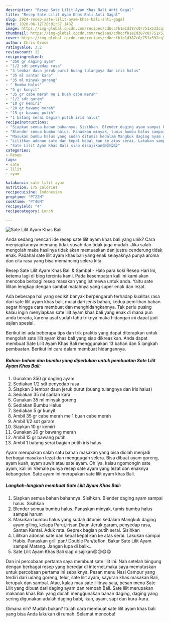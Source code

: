 ```yaml
---
description: "Resep Sate Lilit Ayam Khas Bali Anti Gagal"
title: "Resep Sate Lilit Ayam Khas Bali Anti Gagal"
slug: 2924-resep-sate-lilit-ayam-khas-bali-anti-gagal
date: 2020-06-12T20:01:57.143Z
image: https://img-global.cpcdn.com/recipes/cdbccfb1e1d387c0/751x532cq70/sate-lilit-ayam-khas-bali-foto-resep-utama.jpg
thumbnail: https://img-global.cpcdn.com/recipes/cdbccfb1e1d387c0/751x532cq70/sate-lilit-ayam-khas-bali-foto-resep-utama.jpg
cover: https://img-global.cpcdn.com/recipes/cdbccfb1e1d387c0/751x532cq70/sate-lilit-ayam-khas-bali-foto-resep-utama.jpg
author: Chris Gross
ratingvalue: 3.2
reviewcount: 12
recipeingredient:
- "350 gr daging ayam"
- "1/2 sdt penyedap rasa"
- "3 lembar daun jeruk purut buang tulangnya dan iris halus"
- "35 ml santan kara"
- "35 ml minyak goreng"
- " Bumbu Halus"
- "5 gr kunyit"
- "35 gr cabe merah me 1 buah cabe merah"
- "1/2 sdt garam"
- "10 gr kemiri"
- "20 gr bawang merah"
- "15 gr bawang putih"
- "1 batang serai bagian putih iris halus"
recipeinstructions:
- "Siapkan semua bahan bahannya. Sisihkan. Blender daging ayam sampai halus. Sisihkan"
- "Blender semua bumbu halus. Panaskan minyak, tumis bumbu halus sampai harum"
- "Masukan bumbu halus yang sudah ditumis kedalam Mangkuk daging ayam giling, kelapa Parut,irisan Daun Jeruk,garam, penyedap rasa, Santan Kental. Aduk rata. Geprek bagian putih serai. Sisihkan"
- "Lilitkan adonan sate dan kepal kepal kan ke atas serai. Lakukan sampai Habis. Panaskan grill pan/ Double Pan/teflon. Bakar Sate Lilit Ayam sampai Matang. Jangan lupa di balik..."
- "Sate Lilit Ayam Khas Bali siap disajikan😍😍😋😋"
categories:
- Resep
tags:
- sate
- lilit
- ayam

katakunci: sate lilit ayam 
nutrition: 175 calories
recipecuisine: Indonesian
preptime: "PT22M"
cooktime: "PT46M"
recipeyield: "4"
recipecategory: Lunch

---
```



![Sate Lilit Ayam Khas Bali](https://img-global.cpcdn.com/recipes/cdbccfb1e1d387c0/751x532cq70/sate-lilit-ayam-khas-bali-foto-resep-utama.jpg)

Anda sedang mencari ide resep sate lilit ayam khas bali yang unik? Cara menyiapkannya memang tidak susah dan tidak juga mudah. Jika salah mengolah maka hasilnya tidak akan memuaskan dan justru cenderung tidak enak. Padahal sate lilit ayam khas bali yang enak selayaknya punya aroma dan cita rasa yang bisa memancing selera kita.

Resep Sate Lilit Ayam Khas Bali &amp; Sambal - Halo para koki Resep Hari Ini, ketemu lagi di blog tercinta kami. Pada kesempatan kali ini kami akan mencoba berbagi resep masakan yang istimewa untuk anda. Yaitu sate lilitan lengkap dengan sambal matahnya yang super enak dan lezat.

Ada beberapa hal yang sedikit banyak berpengaruh terhadap kualitas rasa dari sate lilit ayam khas bali, mulai dari jenis bahan, kedua pemilihan bahan segar hingga cara membuat dan menghidangkannya. Tak perlu pusing kalau ingin menyiapkan sate lilit ayam khas bali yang enak di mana pun anda berada, karena asal sudah tahu triknya maka hidangan ini dapat jadi sajian spesial.


Berikut ini ada beberapa tips dan trik praktis yang dapat diterapkan untuk mengolah sate lilit ayam khas bali yang siap dikreasikan. Anda dapat membuat Sate Lilit Ayam Khas Bali menggunakan 13 bahan dan 5 langkah pembuatan. Berikut ini cara dalam membuat hidangannya.

<!--inarticleads1-->

##### Bahan-bahan dan bumbu yang diperlukan untuk pembuatan Sate Lilit Ayam Khas Bali:

1. Gunakan 350 gr daging ayam
1. Sediakan 1/2 sdt penyedap rasa
1. Siapkan 3 lembar daun jeruk purut (buang tulangnya dan iris halus)
1. Sediakan 35 ml santan kara
1. Gunakan 35 ml minyak goreng
1. Sediakan  Bumbu Halus
1. Sediakan 5 gr kunyit
1. Ambil 35 gr cabe merah me 1 buah cabe merah
1. Ambil 1/2 sdt garam
1. Siapkan 10 gr kemiri
1. Gunakan 20 gr bawang merah
1. Ambil 15 gr bawang putih
1. Ambil 1 batang serai bagian putih iris halus


Ayam merupakan salah satu bahan masakan yang bisa diolah menjadi berbagai masakan lezat dan menggugah selera. Bisa dibuat ayam goreng, ayam kuah, ayam suwir atau sate ayam. Oh iya, kalau ngomongin sate ayam, kali ini Vemale punya resep sate ayam yang lezat dan enaknya kebangetan. Sate ayam ini merupakan sate lilit ayam khas Bali. 

<!--inarticleads2-->

##### Langkah-langkah membuat Sate Lilit Ayam Khas Bali:

1. Siapkan semua bahan bahannya. Sisihkan. Blender daging ayam sampai halus. Sisihkan
1. Blender semua bumbu halus. Panaskan minyak, tumis bumbu halus sampai harum
1. Masukan bumbu halus yang sudah ditumis kedalam Mangkuk daging ayam giling, kelapa Parut,irisan Daun Jeruk,garam, penyedap rasa, Santan Kental. Aduk rata. Geprek bagian putih serai. Sisihkan
1. Lilitkan adonan sate dan kepal kepal kan ke atas serai. Lakukan sampai Habis. Panaskan grill pan/ Double Pan/teflon. Bakar Sate Lilit Ayam sampai Matang. Jangan lupa di balik...
1. Sate Lilit Ayam Khas Bali siap disajikan😍😍😋😋


Dan ini percobaan pertama saya membuat sate lilit ini. Nah setelah bingung dengan berbagai resep yang beredar di internet.maka saya memutuskan untuk percobaan pertama ini sebaiknya. Pesan menu Nasi Campur yang terdiri dari udang goreng, telur, sate lilit ayam, sayuran khas masakan Bali, kerupuk dan sambal. Atau, kalau mau sate lilitnya saja, pesan menu Sate Lilit yang dibuat dari daging ayam dan rempah Bali. Sate lilit merupakan makanan khas Bali yang diolah menggunakan bahan daging, daging yang sering digunakan adalah daging babi, ikan, ayam, sapi dan kura-kura. 

Gimana nih? Mudah bukan? Itulah cara membuat sate lilit ayam khas bali yang bisa Anda lakukan di rumah. Selamat mencoba!
